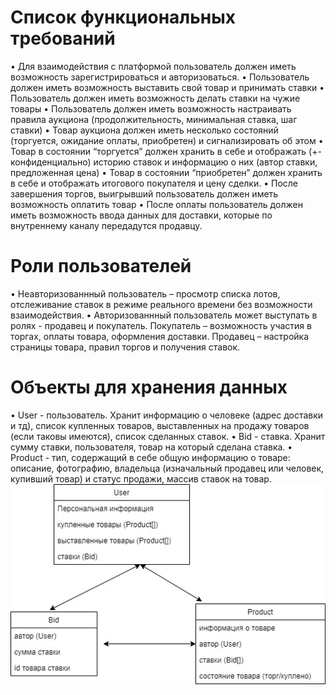 # Список функциональных требований
• Для взаимодействия с платформой пользователь должен иметь возможность зарегистрироваться и авторизоваться.
• Пользователь должен иметь возможность выставить свой товар и принимать ставки
• Пользователь должен иметь возможность делать ставки на чужие товары
• Пользователь должен иметь возможность настраивать правила аукциона (продолжительность, минимальная ставка, шаг ставки)
• Товар аукциона должен иметь несколько состояний (торгуется, ожидание оплаты, приобретен) и сигнализировать об этом
• Товар в состоянии “торгуется” должен хранить в себе и отображать (+- конфиденциально) историю ставок и информацию о них (автор ставки, предложенная цена)
• Товар в состоянии “приобретен” должен хранить в себе и отображать итогового покупателя и цену сделки.
• После завершения торгов, выигрывший пользователь должен иметь возможность оплатить товар
• После оплаты пользователь должен иметь возможность ввода данных для доставки, которые по внутреннему каналу передадутся продавцу.

# Роли пользователей
• Неавторизованнный пользователь – просмотр списка лотов, отслеживание ставок в режиме реального времени без возможности взаимодействия.
• Авторизованнный пользователь может выступать в ролях - продавец и покупатель. Покупатель – возможность участия в торгах, оплаты товара, оформления доставки. Продавец – настройка страницы товара, правил торгов и получения ставок.

# Объекты для хранения данных
• User - пользователь. Хранит информацию о человеке (адрес доставки и тд), список купленных товаров, выставленных на продажу товаров (если таковы имеются), список сделанных ставок.
• Bid - ставка. Хранит сумму ставки, пользователя, товар на который сделана ставка.
• Product - тип, содержащий в себе общую информацию о товаре: описание, фотографию, владельца (изначальный продавец или человек, купивший товар) и статус продажи, массив ставок на товар.
![pic](pic.jpg)

